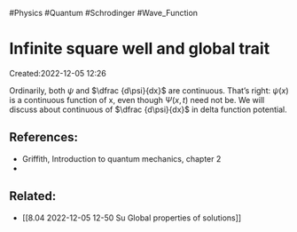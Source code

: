 
#Physics
#Quantum
#Schrodinger
#Wave_Function

# Infinite square well and global trait
Created:2022-12-05 12:26

Ordinarily, both $\psi$ and $\dfrac {d\psi}{dx}$ are continuous. That’s right: $\psi(x)$ is a continuous function of x, even though $\Psi(x, t)$ need not be. We will discuss about continuous of $\dfrac {d\psi}{dx}$ in delta function potential. 

## References:
- Griffith, Introduction to quantum mechanics, chapter 2
- 
## Related:
- [[8.04 2022-12-05 12-50 Su Global properties of solutions]]

